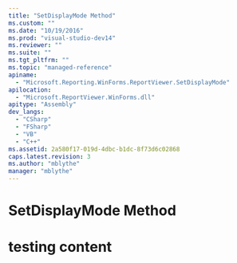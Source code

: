 ```yaml
---
title: "SetDisplayMode Method"
ms.custom: ""
ms.date: "10/19/2016"
ms.prod: "visual-studio-dev14"
ms.reviewer: ""
ms.suite: ""
ms.tgt_pltfrm: ""
ms.topic: "managed-reference"
apiname: 
  - "Microsoft.Reporting.WinForms.ReportViewer.SetDisplayMode"
apilocation: 
  - "Microsoft.ReportViewer.WinForms.dll"
apitype: "Assembly"
dev_langs: 
  - "CSharp"
  - "FSharp"
  - "VB"
  - "C++"
ms.assetid: 2a580f17-019d-4dbc-b1dc-8f73d6c02868
caps.latest.revision: 3
ms.author: "mblythe"
manager: "mblythe"
---
```

# SetDisplayMode Method
# testing content